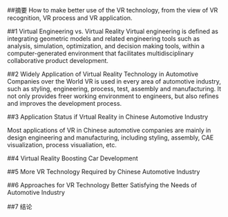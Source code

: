 ##摘要
How to make better use of the VR technology, from the view of VR recognition, VR process and VR application.

##1 Virtual Engineering vs. Virtual Reality
Virtual engineering is defined as integrating geometric models and related engineering tools such as analysis, simulation, optimization, and decision making tools, within a computer-generated environment that facilitates multidisciplinary collaborative product development.

##2 Widely Application of Virtual Reality Technology in Automotive Companies over the World
VR is used in every area of automotive industry, such as styling, engineering, process, test, assembly and manufacturing. It not only provides freer working environment to engineers, but also refines and improves the development process.

##3 Application Status if Vrtual Reality in Chinese Automotive Industry

Most applications of VR in Chinese automotive companies are mainly in design engineering and manufacturing, including styling, assembly, CAE visualization, process visualiation, etc.

##4 Virtual Reality Boosting Car Development

##5 More VR Technology Required by Chinese Automotive Industry

##6 Approaches for VR Technology Better Satisfying the Needs of Automotive Industry

##7 结论

